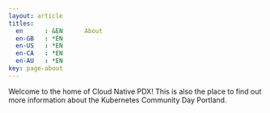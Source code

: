 ```yaml
---
layout: article
titles:
  en      : &EN      About
  en-GB   : *EN
  en-US   : *EN
  en-CA   : *EN
  en-AU   : *EN
key: page-about
---
```


Welcome to the home of Cloud Native PDX! This is also the place to find out more information about the Kubernetes Community Day Portland.
